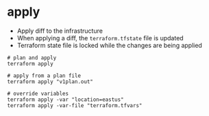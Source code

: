 # apply

- Apply diff to the infrastructure
- When applying a diff, the `terraform.tfstate` file is updated
- Terraform state file is locked while the changes are being applied

```shell
# plan and apply
terraform apply

# apply from a plan file
terraform apply "v1plan.out"

# override variables
terraform apply -var "location=eastus"
terraform apply -var-file "terraform.tfvars"
```
